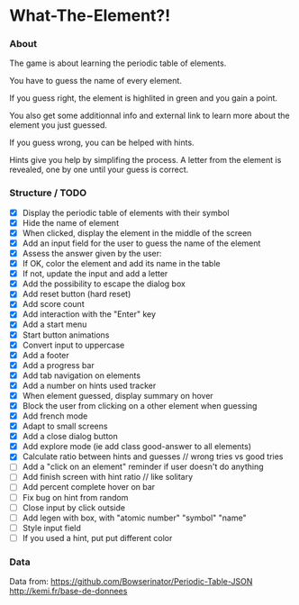 # What-The-Element?!

### About

The game is about learning the periodic table of elements.

You have to guess the name of every element.

If you guess right, the element is highlited in green and you gain a point.

You also get some additionnal info and external link to learn more about the element you just guessed.

If you guess wrong, you can be helped with hints.

Hints give you help by simplifing the process. A letter from the element is revealed, one by one until your guess is correct.

### Structure / TODO

- [x] Display the periodic table of elements with their symbol
- [x] Hide the name of element
- [x] When clicked, display the element in the middle of the screen
- [x] Add an input field for the user to guess the name of the element
- [x] Assess the answer given by the user:
- [x] If OK, color the element and add its name in the table
- [x] If not, update the input and add a letter
- [x] Add the possibility to escape the dialog box
- [x] Add reset button (hard reset)
- [x] Add score count
- [x] Add interaction with the "Enter" key
- [x] Add a start menu
- [x] Start button animations
- [x] Convert input to uppercase
- [x] Add a footer
- [x] Add a progress bar
- [x] Add tab navigation on elements
- [x] Add a number on hints used tracker
- [x] When element guessed, display summary on hover
- [x] Block the user from clicking on a other element when guessing
- [x] Add french mode
- [x] Adapt to small screens
- [x] Add a close dialog button
- [x] Add explore mode (ie add class good-answer to all elements)
- [x] Calculate ratio between hints and guesses // wrong tries vs good tries
- [ ] Add a "click on an element" reminder if user doesn't do anything
- [ ] Add finish screen with hint ratio // like solitary
- [ ] Add percent complete hover on bar
- [ ] Fix bug on hint from random
- [ ] Close input by click outside
- [ ] Add legen with box, with "atomic number" "symbol" "name"
- [ ] Style input field
- [ ] If you used a hint, put put different color

### Data

Data from:
https://github.com/Bowserinator/Periodic-Table-JSON
http://kemi.fr/base-de-donnees
